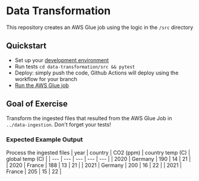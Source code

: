 # Data Transformation
This repository creates an AWS Glue job using the logic in the `/src` directory

## Quickstart
* Set up your [development environment](../development-environment.md)
* Run tests `cd data-transformation/src && pytest`
* Deploy: simply push the code, Github Actions will deploy using the workflow for your branch
* [Run the AWS Glue job](https://docs.aws.amazon.com/glue/latest/dg/console-jobs.html)

## Goal of Exercise
Transform the ingested files that resulted from the AWS Glue Job in `../data-ingestion`. Don't forget your tests!

### Expected Example Output
Process the ingested files
| year | country | CO2 (ppm) | country temp (C) | global temp (C) |
| --- | --- | --- | --- | --- |
| 2020 | Germany | 190 | 14 | 21 |
| 2020 | France | 188 | 13 | 21 |
| 2021 | Germany | 200 | 16 | 22 |
| 2021 | France | 205 | 15 | 22 |